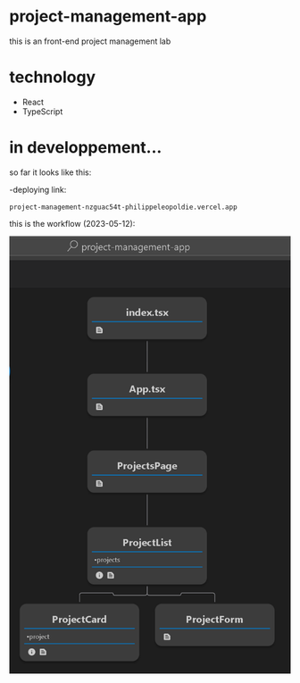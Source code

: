 # project-management-app
  this is an front-end project management lab

# technology
- React
- TypeScript


# in developpement...

so far it looks like this:

  -deploying link:

    project-management-nzguac54t-philippeleopoldie.vercel.app

this is the workflow (2023-05-12):

![my image](Workflow_Tree_2023_05_12.png)




